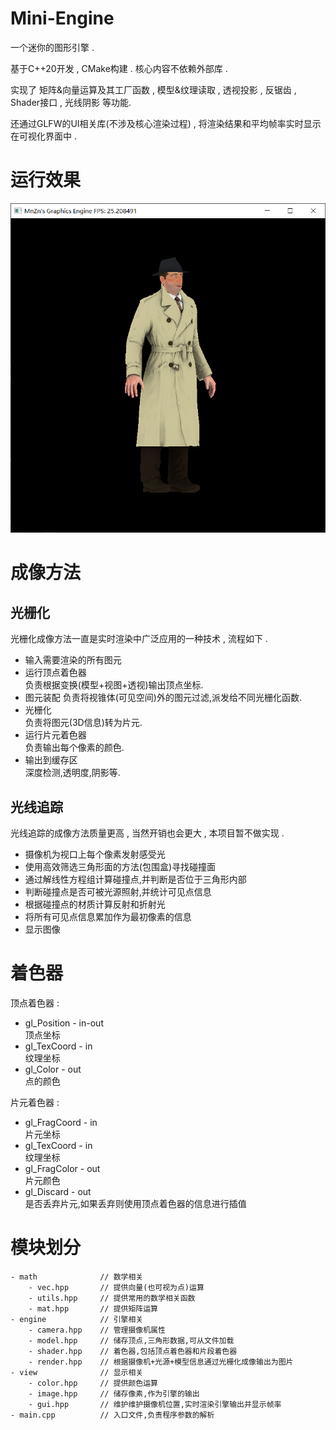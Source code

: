 ﻿# Mini-Engine

一个迷你的图形引擎 .

基于C++20开发 , CMake构建 . 核心内容不依赖外部库 .

实现了 矩阵&向量运算及其工厂函数 , 模型&纹理读取 , 透视投影 , 反锯齿 , Shader接口 , 光线阴影 等功能.

还通过GLFW的UI相关库(不涉及核心渲染过程) , 将渲染结果和平均帧率实时显示在可视化界面中 .

# 运行效果

![](res/markdown/demo.png)

# 成像方法

## 光栅化

光栅化成像方法一直是实时渲染中广泛应用的一种技术 , 流程如下 .

- 输入需要渲染的所有图元
- 运行顶点着色器  
  负责根据变换(模型+视图+透视)输出顶点坐标.
- 图元装配
  负责将视锥体(可见空间)外的图元过滤,派发给不同光栅化函数.
- 光栅化  
  负责将图元(3D信息)转为片元.
- 运行片元着色器  
  负责输出每个像素的颜色.
- 输出到缓存区  
  深度检测,透明度,阴影等.

## 光线追踪

光线追踪的成像方法质量更高 , 当然开销也会更大 , 本项目暂不做实现 .

- 摄像机为视口上每个像素发射感受光
- 使用高效筛选三角形面的方法(包围盒)寻找碰撞面
- 通过解线性方程组计算碰撞点,并判断是否位于三角形内部
- 判断碰撞点是否可被光源照射,并统计可见点信息
- 根据碰撞点的材质计算反射和折射光
- 将所有可见点信息累加作为最初像素的信息
- 显示图像

# 着色器

顶点着色器 :

- gl_Position - in-out  
  顶点坐标
- gl_TexCoord - in  
  纹理坐标
- gl_Color - out  
  点的颜色

片元着色器 :

- gl_FragCoord - in  
  片元坐标
- gl_TexCoord - in  
  纹理坐标
- gl_FragColor - out  
  片元颜色
- gl_Discard - out  
  是否丢弃片元,如果丢弃则使用顶点着色器的信息进行插值

# 模块划分

```
- math              // 数学相关
    - vec.hpp       // 提供向量(也可视为点)运算
    - utils.hpp     // 提供常用的数学相关函数
    - mat.hpp       // 提供矩阵运算
- engine            // 引擎相关
    - camera.hpp    // 管理摄像机属性
    - model.hpp     // 储存顶点,三角形数据,可从文件加载
    - shader.hpp    // 着色器,包括顶点着色器和片段着色器
    - render.hpp    // 根据摄像机+光源+模型信息通过光栅化成像输出为图片
- view              // 显示相关
    - color.hpp     // 提供颜色运算
    - image.hpp     // 储存像素,作为引擎的输出
    - gui.hpp       // 维护维护摄像机位置,实时渲染引擎输出并显示帧率
- main.cpp          // 入口文件,负责程序参数的解析
```